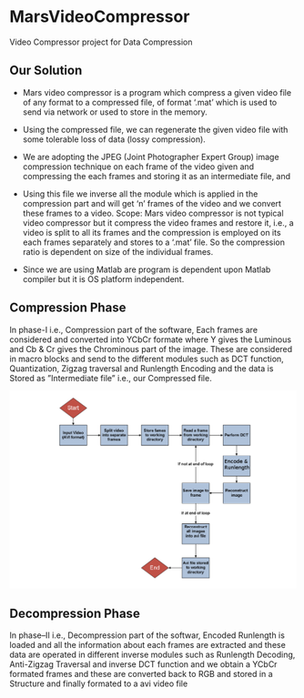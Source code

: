 # MarsVideoCompressor
Video Compressor project for Data Compression

Our Solution
------------

* Mars video compressor is a program which compress a given video file
of any format to a compressed file, of format ‘.mat’ which is used to send
via network or used to store in the memory.

* Using the compressed file, we
can regenerate the given video file with some tolerable loss of data (lossy
compression).

* We are adopting the JPEG (Joint Photographer Expert Group) image
compression technique on each frame of the video given and compressing
the each frames and storing it as an intermediate file, and 

* Using this file we inverse all the module which is applied in the compression
part and will get ‘n’ frames of the video and we convert these frames to a video.
Scope: Mars video compressor is not typical video compressor but it
compress the video frames and restore it, i.e., a video is split to all its frames
and the compression is employed on its each frames separately and stores to
a ‘.mat’ file. So the compression ratio is dependent on size of the individual
frames.

* Since we are using Matlab are program is dependent upon Matlab
compiler but it is OS platform independent.

Compression Phase
-----------------

In phase-I i.e., Compression part of the software, Each frames
are considered and converted into YCbCr formate where Y gives the Luminous
and Cb & Cr gives the Chrominous part of the image. These are
considered in macro blocks and send to the different modules such as DCT
function, Quantization, Zigzag traversal and Runlength Encoding and the
data is Stored as ”Intermediate file” i.e., our Compressed file.


![alt text](https://github.com/Akshaynada/MarsVideoCompressor/blob/master/Video%20Compressor%20Project/Compression_phase.png)

Decompression Phase
-------------------

In phase–II i.e., Decompression part of the softwar, Encoded
Runlength is loaded and all the information about each frames are extracted
and these data are operated in different inverse modules such as Runlength
Decoding, Anti-Zigzag Traversal and inverse DCT function and we obtain a
YCbCr formated frames and these are converted back to RGB and stored in
a Structure and finally formated to a avi video file 


